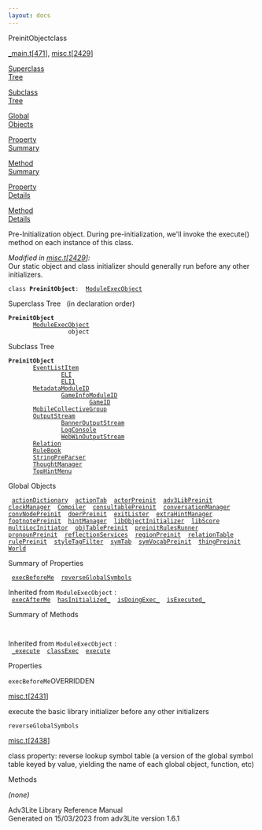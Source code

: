 ```yaml
---
layout: docs
---
```

<span class="title">PreinitObject</span><span class="type">class</span>

[\_main.t](../file/_main.t.html)\[[471](../source/_main.t.html#471)\],
[misc.t](../file/misc.t.html)\[[2429](../source/misc.t.html#2429)\]

[Superclass  
Tree](#_SuperClassTree_)

[Subclass  
Tree](#_SubClassTree_)

[Global  
Objects](#_ObjectSummary_)

[Property  
Summary](#_PropSummary_)

[Method  
Summary](#_MethodSummary_)

[Property  
Details](#_Properties_)

[Method  
Details](#_Methods_)

<div class="fdesc">

Pre-Initialization object. During pre-initialization, we'll invoke the
execute() method on each instance of this class.

*Modified in
[misc.t](../file/misc.t.html)\[[2429](../source/misc.t.html#2429)\]:*  
Our static object and class initializer should generally run before any
other initializers.

`class `**`PreinitObject`**` :   `[`ModuleExecObject`](../object/ModuleExecObject.html)

</div>

<span id="_SuperClassTree_"></span>

<div class="mjhd">

<span class="hdln">Superclass Tree</span>   (in declaration order)

</div>

**`PreinitObject`**  
`         `[`ModuleExecObject`](../object/ModuleExecObject.html)  
`                 object`  
<span id="_SubClassTree_"></span>

<div class="mjhd">

<span class="hdln">Subclass Tree</span>  

</div>

**`PreinitObject`**  
`         `[`EventListItem`](../object/EventListItem.html)  
`                 `[`ELI`](../object/ELI.html)  
`                 `[`ELI1`](../object/ELI1.html)  
`         `[`MetadataModuleID`](../object/MetadataModuleID.html)  
`                 `[`GameInfoModuleID`](../object/GameInfoModuleID.html)  
`                         `[`GameID`](../object/GameID.html)  
`         `[`MobileCollectiveGroup`](../object/MobileCollectiveGroup.html)  
`         `[`OutputStream`](../object/OutputStream.html)  
`                 `[`BannerOutputStream`](../object/BannerOutputStream.html)  
`                 `[`LogConsole`](../object/LogConsole.html)  
`                 `[`WebWinOutputStream`](../object/WebWinOutputStream.html)  
`         `[`Relation`](../object/Relation.html)  
`         `[`RuleBook`](../object/RuleBook.html)  
`         `[`StringPreParser`](../object/StringPreParser.html)  
`         `[`ThoughtManager`](../object/ThoughtManager.html)  
`         `[`TopHintMenu`](../object/TopHintMenu.html)  
<span id="_ObjectSummary_"></span>

<div class="mjhd">

<span class="hdln">Global Objects</span>  

</div>

` `[`actionDictionary`](../object/actionDictionary.html)`  `[`actionTab`](../object/actionTab.html)`  `[`actorPreinit`](../object/actorPreinit.html)`  `[`adv3LibPreinit`](../object/adv3LibPreinit.html)`  `[`clockManager`](../object/clockManager.html)`  `[`Compiler`](../object/Compiler.html)`  `[`consultablePreinit`](../object/consultablePreinit.html)`  `[`conversationManager`](../object/conversationManager.html)`  `[`convNodePreinit`](../object/convNodePreinit.html)`  `[`doerPreinit`](../object/doerPreinit.html)`  `[`exitLister`](../object/exitLister.html)`  `[`extraHintManager`](../object/extraHintManager.html)`  `[`footnotePreinit`](../object/footnotePreinit.html)`  `[`hintManager`](../object/hintManager.html)`  `[`libObjectInitializer`](../object/libObjectInitializer.html)`  `[`libScore`](../object/libScore.html)`  `[`multiLocInitiator`](../object/multiLocInitiator.html)`  `[`objTablePreinit`](../object/objTablePreinit.html)`  `[`preinitRulesRunner`](../object/preinitRulesRunner.html)`  `[`pronounPreinit`](../object/pronounPreinit.html)`  `[`reflectionServices`](../object/reflectionServices.html)`  `[`regionPreinit`](../object/regionPreinit.html)`  `[`relationTable`](../object/relationTable.html)`  `[`rulePreinit`](../object/rulePreinit.html)`  `[`styleTagFilter`](../object/styleTagFilter.html)`  `[`symTab`](../object/symTab.html)`  `[`symVocabPreinit`](../object/symVocabPreinit.html)`  `[`thingPreinit`](../object/thingPreinit.html)`  `[`World`](../object/World.html)`  `
<span id="_PropSummary_"></span>

<div class="mjhd">

<span class="hdln">Summary of Properties</span>  

</div>

` `[`execBeforeMe`](#execBeforeMe)`  `[`reverseGlobalSymbols`](#reverseGlobalSymbols)`  `

Inherited from `ModuleExecObject` :  
` `[`execAfterMe`](../object/ModuleExecObject.html#execAfterMe)`  `[`hasInitialized_`](../object/ModuleExecObject.html#hasInitialized_)`  `[`isDoingExec_`](../object/ModuleExecObject.html#isDoingExec_)`  `[`isExecuted_`](../object/ModuleExecObject.html#isExecuted_)`  `

<span id="_MethodSummary_"></span>

<div class="mjhd">

<span class="hdln">Summary of Methods</span>  

</div>

` `

Inherited from `ModuleExecObject` :  
` `[`_execute`](../object/ModuleExecObject.html#_execute)`  `[`classExec`](../object/ModuleExecObject.html#classExec)`  `[`execute`](../object/ModuleExecObject.html#execute)`  `

<span id="_Properties_"></span>

<div class="mjhd">

<span class="hdln">Properties</span>  

</div>

<span id="execBeforeMe"></span>

`execBeforeMe`<span class="rem">OVERRIDDEN</span>

[misc.t](../file/misc.t.html)\[[2431](../source/misc.t.html#2431)\]

<div class="desc">

execute the basic library initializer before any other initializers

</div>

<span id="reverseGlobalSymbols"></span>

`reverseGlobalSymbols`

[misc.t](../file/misc.t.html)\[[2438](../source/misc.t.html#2438)\]

<div class="desc">

class property: reverse lookup symbol table (a version of the global
symbol table keyed by value, yielding the name of each global object,
function, etc)

</div>

<span id="_Methods_"></span>

<div class="mjhd">

<span class="hdln">Methods</span>  

</div>

*(none)*

<div class="ftr">

Adv3Lite Library Reference Manual  
Generated on 15/03/2023 from adv3Lite version 1.6.1

</div>
